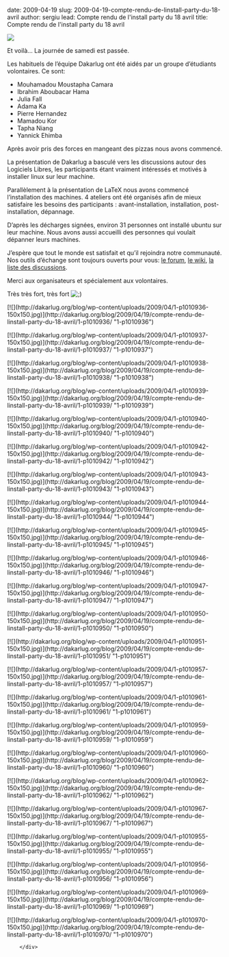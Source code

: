 date: 2009-04-19
slug: 2009-04-19-compte-rendu-de-linstall-party-du-18-avril
author: sergiu
lead: Compte rendu de l'install party du 18 avril
title: Compte rendu de l'install party du 18 avril


[![](undefined)](undefined)

    

Et voilà… La journée de samedi est&nbsp;passée.

Les habituels de l’équipe Dakarlug ont été aidés par un groupe d’étudiants volontaires. Ce&nbsp;sont:

*   Mouhamadou Moustapha&nbsp;Camara
*   Ibrahim Aboubacar&nbsp;Hama
*   Julia&nbsp;Fall
*   Adama&nbsp;Ka
*   Pierre&nbsp;Hernandez
*   Mamadou&nbsp;Kor
*   Tapha&nbsp;Niang
*   Yannick&nbsp;Ehimba

Après avoir pris des forces en mangeant des pizzas nous avons&nbsp;commencé.

La présentation de Dakarlug a basculé vers les discussions autour
des Logiciels Libres, les participants étant vraiment intéressés et
motivés à installer linux sur leur&nbsp;machine.

Parallèlement à la présentation de LaTeX nous avons commencé
l’installation des machines. 4 ateliers ont été organisés afin de mieux
satisfaire les besoins des participants : avant-installation,
installation, post-installation,&nbsp;dépannage.

D’après les décharges signées, environ 31 personnes ont installé
ubuntu sur leur machine. Nous avons aussi accueilli des personnes qui
voulait dépanner leurs&nbsp;machines.

J’espère que tout le monde est satisfait et qu’il rejoindra notre
communauté. Nos outils d’échange sont toujours ouverts pour vous: [le forum](http://dakarlug.org/forum), [le wiki](http://dakarlug.org/wiki), [la liste des discussions](http://dakarlug.org/liste).

Merci aux organisateurs et spécialement aux&nbsp;volontaires.

Très très fort, très fort ![;)](http://dakarlug.org/blog/wp-includes/images/smilies/icon_wink.gif) 

<div class="gallery"><dl class="gallery-item">
			<dt class="gallery-icon">
				[![](http://dakarlug.org/blog/wp-content/uploads/2009/04/1-p1010936-150x150.jpg)](http://dakarlug.org/blog/2009/04/19/compte-rendu-de-linstall-party-du-18-avril/1-p1010936/ "1-p1010936")
			</dt></dl><dl class="gallery-item">
			<dt class="gallery-icon">
				[![](http://dakarlug.org/blog/wp-content/uploads/2009/04/1-p1010937-150x150.jpg)](http://dakarlug.org/blog/2009/04/19/compte-rendu-de-linstall-party-du-18-avril/1-p1010937/ "1-p1010937")
			</dt></dl><dl class="gallery-item">
			<dt class="gallery-icon">
				[![](http://dakarlug.org/blog/wp-content/uploads/2009/04/1-p1010938-150x150.jpg)](http://dakarlug.org/blog/2009/04/19/compte-rendu-de-linstall-party-du-18-avril/1-p1010938/ "1-p1010938")
			</dt></dl>
<dl class="gallery-item">
			<dt class="gallery-icon">
				[![](http://dakarlug.org/blog/wp-content/uploads/2009/04/1-p1010939-150x150.jpg)](http://dakarlug.org/blog/2009/04/19/compte-rendu-de-linstall-party-du-18-avril/1-p1010939/ "1-p1010939")
			</dt></dl><dl class="gallery-item">
			<dt class="gallery-icon">
				[![](http://dakarlug.org/blog/wp-content/uploads/2009/04/1-p1010940-150x150.jpg)](http://dakarlug.org/blog/2009/04/19/compte-rendu-de-linstall-party-du-18-avril/1-p1010940/ "1-p1010940")
			</dt></dl><dl class="gallery-item">
			<dt class="gallery-icon">
				[![](http://dakarlug.org/blog/wp-content/uploads/2009/04/1-p1010942-150x150.jpg)](http://dakarlug.org/blog/2009/04/19/compte-rendu-de-linstall-party-du-18-avril/1-p1010942/ "1-p1010942")
			</dt></dl>
<dl class="gallery-item">
			<dt class="gallery-icon">
				[![](http://dakarlug.org/blog/wp-content/uploads/2009/04/1-p1010943-150x150.jpg)](http://dakarlug.org/blog/2009/04/19/compte-rendu-de-linstall-party-du-18-avril/1-p1010943/ "1-p1010943")
			</dt></dl><dl class="gallery-item">
			<dt class="gallery-icon">
				[![](http://dakarlug.org/blog/wp-content/uploads/2009/04/1-p1010944-150x150.jpg)](http://dakarlug.org/blog/2009/04/19/compte-rendu-de-linstall-party-du-18-avril/1-p1010944/ "1-p1010944")
			</dt></dl><dl class="gallery-item">
			<dt class="gallery-icon">
				[![](http://dakarlug.org/blog/wp-content/uploads/2009/04/1-p1010945-150x150.jpg)](http://dakarlug.org/blog/2009/04/19/compte-rendu-de-linstall-party-du-18-avril/1-p1010945/ "1-p1010945")
			</dt></dl>
<dl class="gallery-item">
			<dt class="gallery-icon">
				[![](http://dakarlug.org/blog/wp-content/uploads/2009/04/1-p1010946-150x150.jpg)](http://dakarlug.org/blog/2009/04/19/compte-rendu-de-linstall-party-du-18-avril/1-p1010946/ "1-p1010946")
			</dt></dl><dl class="gallery-item">
			<dt class="gallery-icon">
				[![](http://dakarlug.org/blog/wp-content/uploads/2009/04/1-p1010947-150x150.jpg)](http://dakarlug.org/blog/2009/04/19/compte-rendu-de-linstall-party-du-18-avril/1-p1010947/ "1-p1010947")
			</dt></dl><dl class="gallery-item">
			<dt class="gallery-icon">
				[![](http://dakarlug.org/blog/wp-content/uploads/2009/04/1-p1010950-150x150.jpg)](http://dakarlug.org/blog/2009/04/19/compte-rendu-de-linstall-party-du-18-avril/1-p1010950/ "1-p1010950")
			</dt></dl>
<dl class="gallery-item">
			<dt class="gallery-icon">
				[![](http://dakarlug.org/blog/wp-content/uploads/2009/04/1-p1010951-150x150.jpg)](http://dakarlug.org/blog/2009/04/19/compte-rendu-de-linstall-party-du-18-avril/1-p1010951/ "1-p1010951")
			</dt></dl><dl class="gallery-item">
			<dt class="gallery-icon">
				[![](http://dakarlug.org/blog/wp-content/uploads/2009/04/1-p1010957-150x150.jpg)](http://dakarlug.org/blog/2009/04/19/compte-rendu-de-linstall-party-du-18-avril/1-p1010957/ "1-p1010957")
			</dt></dl><dl class="gallery-item">
			<dt class="gallery-icon">
				[![](http://dakarlug.org/blog/wp-content/uploads/2009/04/1-p1010961-150x150.jpg)](http://dakarlug.org/blog/2009/04/19/compte-rendu-de-linstall-party-du-18-avril/1-p1010961/ "1-p1010961")
			</dt></dl>
<dl class="gallery-item">
			<dt class="gallery-icon">
				[![](http://dakarlug.org/blog/wp-content/uploads/2009/04/1-p1010959-150x150.jpg)](http://dakarlug.org/blog/2009/04/19/compte-rendu-de-linstall-party-du-18-avril/1-p1010959/ "1-p1010959")
			</dt></dl><dl class="gallery-item">
			<dt class="gallery-icon">
				[![](http://dakarlug.org/blog/wp-content/uploads/2009/04/1-p1010960-150x150.jpg)](http://dakarlug.org/blog/2009/04/19/compte-rendu-de-linstall-party-du-18-avril/1-p1010960/ "1-p1010960")
			</dt></dl><dl class="gallery-item">
			<dt class="gallery-icon">
				[![](http://dakarlug.org/blog/wp-content/uploads/2009/04/1-p1010962-150x150.jpg)](http://dakarlug.org/blog/2009/04/19/compte-rendu-de-linstall-party-du-18-avril/1-p1010962/ "1-p1010962")
			</dt></dl>
<dl class="gallery-item">
			<dt class="gallery-icon">
				[![](http://dakarlug.org/blog/wp-content/uploads/2009/04/1-p1010967-150x150.jpg)](http://dakarlug.org/blog/2009/04/19/compte-rendu-de-linstall-party-du-18-avril/1-p1010967/ "1-p1010967")
			</dt></dl><dl class="gallery-item">
			<dt class="gallery-icon">
				[![](http://dakarlug.org/blog/wp-content/uploads/2009/04/1-p1010955-150x150.jpg)](http://dakarlug.org/blog/2009/04/19/compte-rendu-de-linstall-party-du-18-avril/1-p1010955/ "1-p1010955")
			</dt></dl><dl class="gallery-item">
			<dt class="gallery-icon">
				[![](http://dakarlug.org/blog/wp-content/uploads/2009/04/1-p1010956-150x150.jpg)](http://dakarlug.org/blog/2009/04/19/compte-rendu-de-linstall-party-du-18-avril/1-p1010956/ "1-p1010956")
			</dt></dl>
<dl class="gallery-item">
			<dt class="gallery-icon">
				[![](http://dakarlug.org/blog/wp-content/uploads/2009/04/1-p1010969-150x150.jpg)](http://dakarlug.org/blog/2009/04/19/compte-rendu-de-linstall-party-du-18-avril/1-p1010969/ "1-p1010969")
			</dt></dl><dl class="gallery-item">
			<dt class="gallery-icon">
				[![](http://dakarlug.org/blog/wp-content/uploads/2009/04/1-p1010970-150x150.jpg)](http://dakarlug.org/blog/2009/04/19/compte-rendu-de-linstall-party-du-18-avril/1-p1010970/ "1-p1010970")
			</dt></dl>

		</div>

    